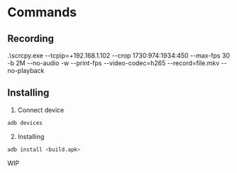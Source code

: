 # Commands

## Recording

.\scrcpy.exe --tcpip=+192.168.1.102 --crop 1730:974:1934:450 --max-fps 30 -b 2M --no-audio -w --print-fps --video-codec=h265 --record=file.mkv --no-playback

## Installing

1. Connect device

```bash
adb devices
```

2. Installing

```bash
adb install <build.apk>
```

WIP
